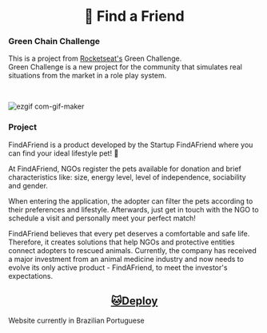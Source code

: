 <h1 align="center">🐾 Find a Friend</h1>

### Green Chain Challenge
<p>
This is a project from <a href="https://www.rocketseat.com.br/">Rocketseat's</a> Green Challenge. <br>
Green Challenge is a new project for the community that simulates real situations from the market in a role play system.
</p>
<br>

![ezgif com-gif-maker](https://user-images.githubusercontent.com/108272161/226625929-32f3f2ca-6efa-47f6-a80f-ae5a77e3c4d7.gif)

### Project

FindAFriend is a product developed by the Startup FindAFriend where you can find your ideal lifestyle pet! 🐶

At FindAFriend, NGOs register the pets available for donation and brief characteristics like: size, energy level, level of independence, sociability and gender.

When entering the application, the adopter can filter the pets according to their preferences and lifestyle.
Afterwards, just get in touch with the NGO to schedule a visit and personally meet your perfect match!

FindAFriend believes that every pet deserves a comfortable and safe life. Therefore, it creates solutions that help NGOs and protective entities connect adopters to rescued animals. Currently, the company has received a major investment from an animal medicine industry and now needs to evolve its only active product - FindAFriend, to meet the investor's expectations.

<h2 align="center" ><a href="https://henriquekishida-findafriend.netlify.app/" target="_blank">🐱Deploy</a></h2>

Website currently in Brazilian Portuguese
